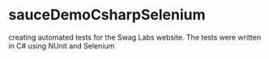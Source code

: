 # sauceDemoCsharpSelenium
 creating automated tests for the Swag Labs website. The tests were written in C# using NUnit and Selenium

